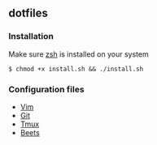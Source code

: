 ## dotfiles

### Installation

Make sure [zsh](http://www.zsh.org) is installed on your system

```
$ chmod +x install.sh && ./install.sh
```

### Configuration files

* [Vim](/vim)
* [Git](/git)
* [Tmux](/tmux)
* [Beets](/beets)

